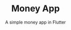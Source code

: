 <p align="center">
 
  <h1 align="center">Money App</h1>

  <p align="center">
    A simple money app in Flutter
  </p>
</p>
